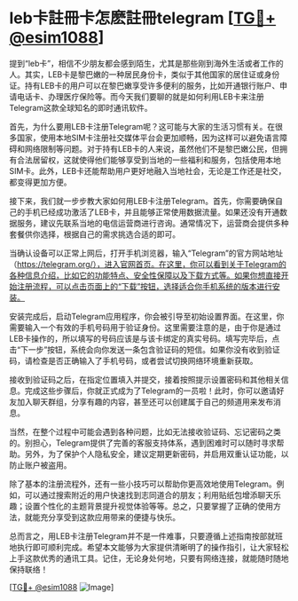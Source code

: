# leb卡註冊卡怎麽註冊telegram [[TG💪+ @esim1088](https://t.me/s/esim1088)]

提到“leb卡”，相信不少朋友都会感到陌生，尤其是那些刚到海外生活或者工作的人。其实，LEB卡是黎巴嫩的一种居民身份卡，类似于其他国家的居住证或身份证。持有LEB卡的用户可以在黎巴嫩享受许多便利的服务，比如开通银行账户、申请电话卡、办理医疗保险等。而今天我们要聊的就是如何利用LEB卡来注册Telegram这款全球知名的即时通讯软件。

首先，为什么要用LEB卡注册Telegram呢？这可能与大家的生活习惯有关。在很多国家，使用本地SIM卡注册社交媒体平台会更加顺畅，因为这样可以避免语言障碍和网络限制等问题。对于持有LEB卡的人来说，虽然他们不是黎巴嫩公民，但拥有合法居留权，这就使得他们能够享受到当地的一些福利和服务，包括使用本地SIM卡。此外，LEB卡还能帮助用户更好地融入当地社会，无论是工作还是社交，都变得更加方便。

接下来，我们就一步步教大家如何用LEB卡注册Telegram。首先，你需要确保自己的手机已经成功激活了LEB卡，并且能够正常使用数据流量。如果还没有开通数据服务，建议先联系当地的电信运营商进行咨询。通常情况下，运营商会提供多种套餐供你选择，根据自己的需求挑选合适的即可。

当确认设备可以正常上网后，打开手机浏览器，输入“Telegram”的官方网站地址（https://telegram.org/），进入官网首页。在这里，你可以看到关于Telegram的各种信息介绍，比如它的功能特点、安全性保障以及下载方式等。如果你想直接开始注册流程，可以点击页面上的“下载”按钮，选择适合你手机系统的版本进行安装。

安装完成后，启动Telegram应用程序，你会被引导至初始设置界面。在这里，你需要输入一个有效的手机号码用于验证身份。这里需要注意的是，由于你是通过LEB卡操作的，所以填写的号码应该是与该卡绑定的真实号码。填写完毕后，点击“下一步”按钮，系统会向你发送一条包含验证码的短信。如果你没有收到验证码，请检查是否正确输入了手机号码，或者尝试切换网络环境重新获取。

接收到验证码之后，在指定位置填入并提交，接着按照提示设置密码和其他相关信息。完成这些步骤后，你就正式成为了Telegram的一员啦！此时，你可以邀请好友加入聊天群组，分享有趣的内容，甚至还可以创建属于自己的频道用来发布消息。

当然，在整个过程中可能会遇到各种问题，比如无法接收验证码、忘记密码之类的。别担心，Telegram提供了完善的客服支持体系，遇到困难时可以随时寻求帮助。另外，为了保护个人隐私安全，建议定期更新密码，并启用双重认证功能，以防止账户被盗用。

除了基本的注册流程外，还有一些小技巧可以帮助你更高效地使用Telegram。例如，可以通过搜索附近的用户快速找到志同道合的朋友；利用贴纸包增添聊天乐趣；设置个性化的主题背景提升视觉体验等等。总之，只要掌握了正确的使用方法，就能充分享受到这款应用带来的便捷与快乐。

总而言之，用LEB卡注册Telegram并不是一件难事，只要遵循上述指南按部就班地执行即可顺利完成。希望本文能够为大家提供清晰明了的操作指引，让大家轻松上手这款优秀的通讯工具。记住，无论身处何地，只要有网络连接，就能随时随地保持联络！

[[TG💪+ @esim1088](https://t.me/s/esim1088) ![Image](https://i.postimg.cc/4NQfJmqS/Snipaste-2025-05-13-00-14-12.png)]